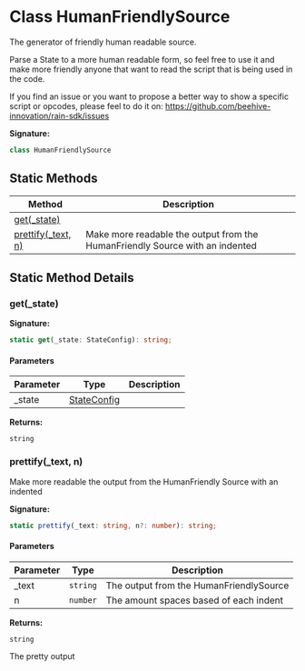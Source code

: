 
# Class HumanFriendlySource

The generator of friendly human readable source.

Parse a State to a more human readable form, so feel free to use it and make more friendly anyone that want to read the script that is being used in the code.

If you find an issue or you want to propose a better way to show a specific script or opcodes, please feel to do it on: https://github.com/beehive-innovation/rain-sdk/issues

<b>Signature:</b>

```typescript
class HumanFriendlySource 
```

## Static Methods

|  Method | Description |
|  --- | --- |
|  [get(\_state)](./humanfriendlysource.md#get-method-static-1) |  |
|  [prettify(\_text, n)](./humanfriendlysource.md#prettify-method-static-1) | Make more readable the output from the HumanFriendly Source with an indented |

## Static Method Details

<a id="get-method-static-1"></a>

### get(\_state)

<b>Signature:</b>

```typescript
static get(_state: StateConfig): string;
```

#### Parameters

|  Parameter | Type | Description |
|  --- | --- | --- |
|  \_state | [StateConfig](../interfaces/stateconfig.md) |  |

<b>Returns:</b>

`string`

<a id="prettify-method-static-1"></a>

### prettify(\_text, n)

Make more readable the output from the HumanFriendly Source with an indented

<b>Signature:</b>

```typescript
static prettify(_text: string, n?: number): string;
```

#### Parameters

|  Parameter | Type | Description |
|  --- | --- | --- |
|  \_text | `string` | The output from the HumanFriendlySource |
|  n | `number` | The amount spaces based of each indent |

<b>Returns:</b>

`string`

The pretty output

